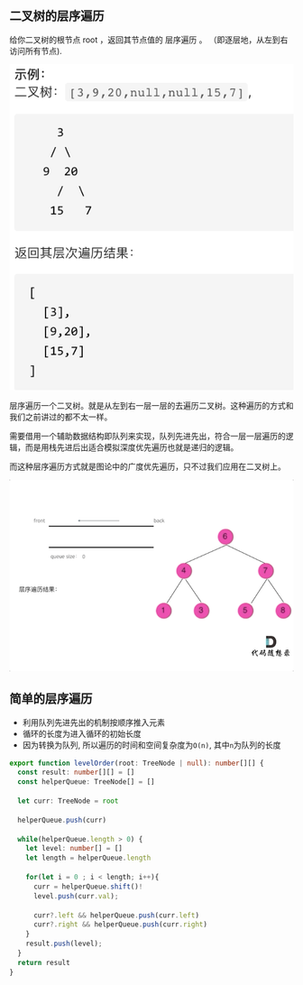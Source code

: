 ## 二叉树的层序遍历

给你二叉树的根节点 root ，返回其节点值的 层序遍历 。 （即逐层地，从左到右访问所有节点).

![level-order](../../static/img/binary-tree/level-order-sample.png)

层序遍历一个二叉树。就是从左到右一层一层的去遍历二叉树。这种遍历的方式和我们之前讲过的都不太一样。

需要借用一个辅助数据结构即队列来实现，队列先进先出，符合一层一层遍历的逻辑，而是用栈先进后出适合模拟深度优先遍历也就是递归的逻辑。

而这种层序遍历方式就是图论中的广度优先遍历，只不过我们应用在二叉树上。

![animation](../../static/img/binary-tree/level-order-animation.gif)


## 简单的层序遍历

* 利用队列先进先出的机制按顺序推入元素
* 循环的长度为进入循环的初始长度
* 因为转换为队列, 所以遍历的时间和空间复杂度为`O(n)`, 其中`n`为队列的长度

```typescript
export function levelOrder(root: TreeNode | null): number[][] {
  const result: number[][] = []
  const helperQueue: TreeNode[] = []

  let curr: TreeNode = root

  helperQueue.push(curr)

  while(helperQueue.length > 0) {
    let level: number[] = []
    let length = helperQueue.length 

    for(let i = 0 ; i < length; i++){
      curr = helperQueue.shift()!
      level.push(curr.val);

      curr?.left && helperQueue.push(curr.left)
      curr?.right && helperQueue.push(curr.right)
    }
    result.push(level);
  }
  return result
}
```
